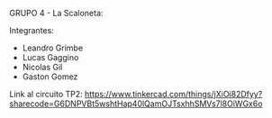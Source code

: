 GRUPO 4 - La Scaloneta:

Integrantes:
- Leandro Grimbe
- Lucas Gaggino
- Nicolas Gil
- Gaston Gomez


Link al circuito TP2: https://www.tinkercad.com/things/jXiOi82Dfyy?sharecode=G6DNPVBt5wshtHap40lQamOJTsxhhSMVs7l8OiWGx6o
